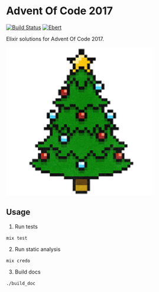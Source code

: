 # Advent Of Code 2017

[![Build Status](https://travis-ci.org/seanhandley/aoc_2017_ex.svg?branch=master)](https://travis-ci.org/seanhandley/aoc_2017_ex)
[![Ebert](https://ebertapp.io/github/seanhandley/aoc_2017_ex.svg)](https://ebertapp.io/github/seanhandley/aoc_2017_ex)

Elixir solutions for Advent Of Code 2017.

![AoC](https://github.com/seanhandley/aoc_2017_ex/blob/master/docs/assets/logo.png)

## Usage

1. Run tests

```
mix test
```

2. Run static analysis

```
mix credo
```

3. Build docs

```
./build_doc
```

